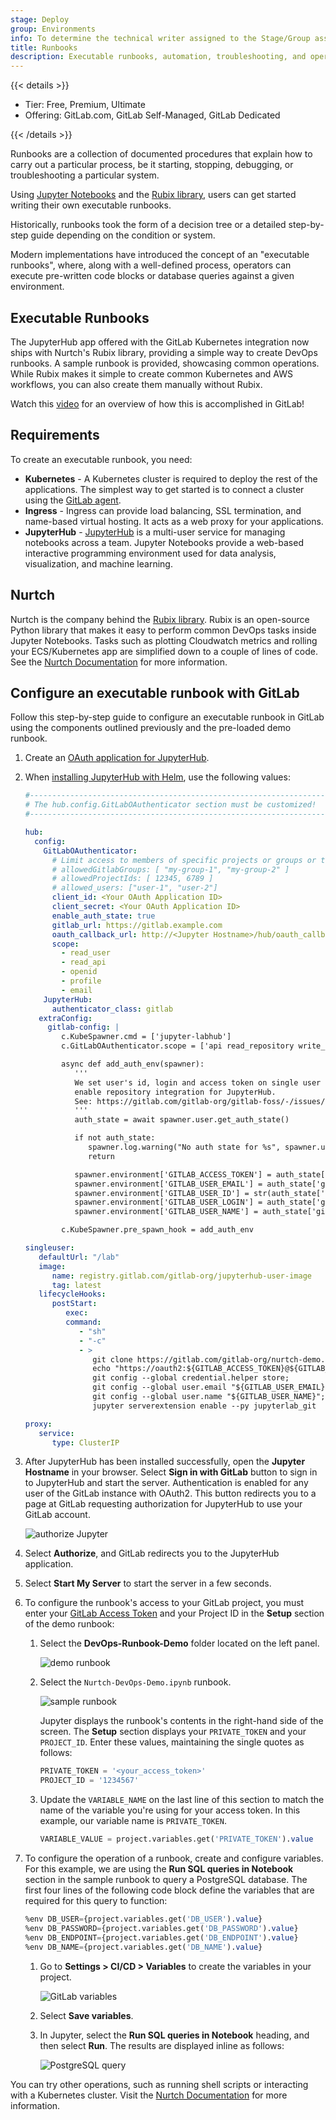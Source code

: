 ```yaml
---
stage: Deploy
group: Environments
info: To determine the technical writer assigned to the Stage/Group associated with this page, see https://handbook.gitlab.com/handbook/product/ux/technical-writing/#assignments
title: Runbooks
description: Executable runbooks, automation, troubleshooting, and operations.
---
```


{{< details >}}

- Tier: Free, Premium, Ultimate
- Offering: GitLab.com, GitLab Self-Managed, GitLab Dedicated

{{< /details >}}

Runbooks are a collection of documented procedures that explain how to
carry out a particular process, be it starting, stopping, debugging,
or troubleshooting a particular system.

Using [Jupyter Notebooks](https://jupyter.org/) and the
[Rubix library](https://github.com/Nurtch/rubix),
users can get started writing their own executable runbooks.

Historically, runbooks took the form of a decision tree or a detailed
step-by-step guide depending on the condition or system.

Modern implementations have introduced the concept of an "executable
runbooks", where, along with a well-defined process, operators can execute
pre-written code blocks or database queries against a given environment.

## Executable Runbooks

The JupyterHub app offered with the GitLab Kubernetes integration now ships
with Nurtch's Rubix library, providing a simple way to create DevOps
runbooks. A sample runbook is provided, showcasing common operations. While
Rubix makes it simple to create common Kubernetes and AWS workflows, you can
also create them manually without Rubix.

<i class="fa fa-youtube-play youtube" aria-hidden="true"></i>
Watch this [video](https://www.youtube.com/watch?v=Q_OqHIIUPjE)
for an overview of how this is accomplished in GitLab!

## Requirements

To create an executable runbook, you need:

- **Kubernetes** - A Kubernetes cluster is required to deploy the rest of the
  applications. The simplest way to get started is to connect a cluster using the
  [GitLab agent](../../../clusters/agent/_index.md).
- **Ingress** - Ingress can provide load balancing, SSL termination, and name-based
  virtual hosting. It acts as a web proxy for your applications.
- **JupyterHub** - [JupyterHub](https://jupyterhub.readthedocs.io/) is a multi-user
  service for managing notebooks across a team. Jupyter Notebooks provide a
  web-based interactive programming environment used for data analysis,
  visualization, and machine learning.

## Nurtch

Nurtch is the company behind the [Rubix library](https://github.com/Nurtch/rubix).
Rubix is an open-source Python library that makes it easy to perform common
DevOps tasks inside Jupyter Notebooks. Tasks such as plotting Cloudwatch metrics
and rolling your ECS/Kubernetes app are simplified down to a couple of lines of
code. See the [Nurtch Documentation](https://docs.nurtch.com/en/latest/) for more
information.

## Configure an executable runbook with GitLab

Follow this step-by-step guide to configure an executable runbook in GitLab using
the components outlined previously and the pre-loaded demo runbook.

1. Create an [OAuth application for JupyterHub](../../../../integration/oauth_provider.md).
1. When [installing JupyterHub with Helm](https://zero-to-jupyterhub.readthedocs.io/en/latest/jupyterhub/installation.html),
   use the following values:

   ```yaml
   #-----------------------------------------------------------------------------
   # The hub.config.GitLabOAuthenticator section must be customized!
   #-----------------------------------------------------------------------------

   hub:
     config:
       GitLabOAuthenticator:
         # Limit access to members of specific projects or groups or to specific users:
         # allowedGitlabGroups: [ "my-group-1", "my-group-2" ]
         # allowedProjectIds: [ 12345, 6789 ]
         # allowed_users: ["user-1", "user-2"]
         client_id: <Your OAuth Application ID>
         client_secret: <Your OAuth Application ID>
         enable_auth_state: true
         gitlab_url: https://gitlab.example.com
         oauth_callback_url: http://<Jupyter Hostname>/hub/oauth_callback
         scope:
           - read_user
           - read_api
           - openid
           - profile
           - email
       JupyterHub:
         authenticator_class: gitlab
      extraConfig:
        gitlab-config: |
           c.KubeSpawner.cmd = ['jupyter-labhub']
           c.GitLabOAuthenticator.scope = ['api read_repository write_repository']

           async def add_auth_env(spawner):
              '''
              We set user's id, login and access token on single user image to
              enable repository integration for JupyterHub.
              See: https://gitlab.com/gitlab-org/gitlab-foss/-/issues/47138#note_154294790
              '''
              auth_state = await spawner.user.get_auth_state()

              if not auth_state:
                 spawner.log.warning("No auth state for %s", spawner.user)
                 return

              spawner.environment['GITLAB_ACCESS_TOKEN'] = auth_state['access_token']
              spawner.environment['GITLAB_USER_EMAIL'] = auth_state['gitlab_user']['email']
              spawner.environment['GITLAB_USER_ID'] = str(auth_state['gitlab_user']['id'])
              spawner.environment['GITLAB_USER_LOGIN'] = auth_state['gitlab_user']['username']
              spawner.environment['GITLAB_USER_NAME'] = auth_state['gitlab_user']['name']

           c.KubeSpawner.pre_spawn_hook = add_auth_env

   singleuser:
      defaultUrl: "/lab"
      image:
         name: registry.gitlab.com/gitlab-org/jupyterhub-user-image
         tag: latest
      lifecycleHooks:
         postStart:
            exec:
            command:
               - "sh"
               - "-c"
               - >
                  git clone https://gitlab.com/gitlab-org/nurtch-demo.git DevOps-Runbook-Demo || true;
                  echo "https://oauth2:${GITLAB_ACCESS_TOKEN}@${GITLAB_HOST}" > ~/.git-credentials;
                  git config --global credential.helper store;
                  git config --global user.email "${GITLAB_USER_EMAIL}";
                  git config --global user.name "${GITLAB_USER_NAME}";
                  jupyter serverextension enable --py jupyterlab_git

   proxy:
      service:
         type: ClusterIP
   ```

1. After JupyterHub has been installed successfully, open the **Jupyter Hostname**
   in your browser. Select **Sign in with GitLab** button to sign in to
   JupyterHub and start the server. Authentication is enabled for any user of the
   GitLab instance with OAuth2. This button redirects you to a page at GitLab
   requesting authorization for JupyterHub to use your GitLab account.

   ![authorize Jupyter](img/authorize_jupyter_v11_6.png)

1. Select **Authorize**, and GitLab redirects you to the JupyterHub application.
1. Select **Start My Server** to start the server in a few seconds.
1. To configure the runbook's access to your GitLab project, you must enter your
   [GitLab Access Token](../../../profile/personal_access_tokens.md)
   and your Project ID in the **Setup** section of the demo runbook:

   1. Select the **DevOps-Runbook-Demo** folder located on the left panel.

      ![demo runbook](img/demo_runbook_v11_6.png)

   1. Select the `Nurtch-DevOps-Demo.ipynb` runbook.

      ![sample runbook](img/sample_runbook_v11_6.png)

      Jupyter displays the runbook's contents in the right-hand side of the screen.
      The **Setup** section displays your `PRIVATE_TOKEN` and your `PROJECT_ID`.
      Enter these values, maintaining the single quotes as follows:

      ```sql
      PRIVATE_TOKEN = '<your_access_token>'
      PROJECT_ID = '1234567'
      ```

   1. Update the `VARIABLE_NAME` on the last line of this section to match the name of
      the variable you're using for your access token. In this example, our variable
      name is `PRIVATE_TOKEN`.

      ```sql
      VARIABLE_VALUE = project.variables.get('PRIVATE_TOKEN').value
      ```

1. To configure the operation of a runbook, create and configure variables.
   For this example, we are using the **Run SQL queries in Notebook** section in the
   sample runbook to query a PostgreSQL database. The first four lines of the following
   code block define the variables that are required for this query to function:

   ```sql
   %env DB_USER={project.variables.get('DB_USER').value}
   %env DB_PASSWORD={project.variables.get('DB_PASSWORD').value}
   %env DB_ENDPOINT={project.variables.get('DB_ENDPOINT').value}
   %env DB_NAME={project.variables.get('DB_NAME').value}
   ```

   1. Go to **Settings > CI/CD > Variables** to create
      the variables in your project.

      ![GitLab variables](img/gitlab_variables_v11_6.png)

   1. Select **Save variables**.

   1. In Jupyter, select the **Run SQL queries in Notebook** heading, and then select
      **Run**. The results are displayed inline as follows:

      ![PostgreSQL query](img/postgres_query_v11_6.png)

You can try other operations, such as running shell scripts or interacting with a
Kubernetes cluster. Visit the
[Nurtch Documentation](https://docs.nurtch.com/) for more information.
